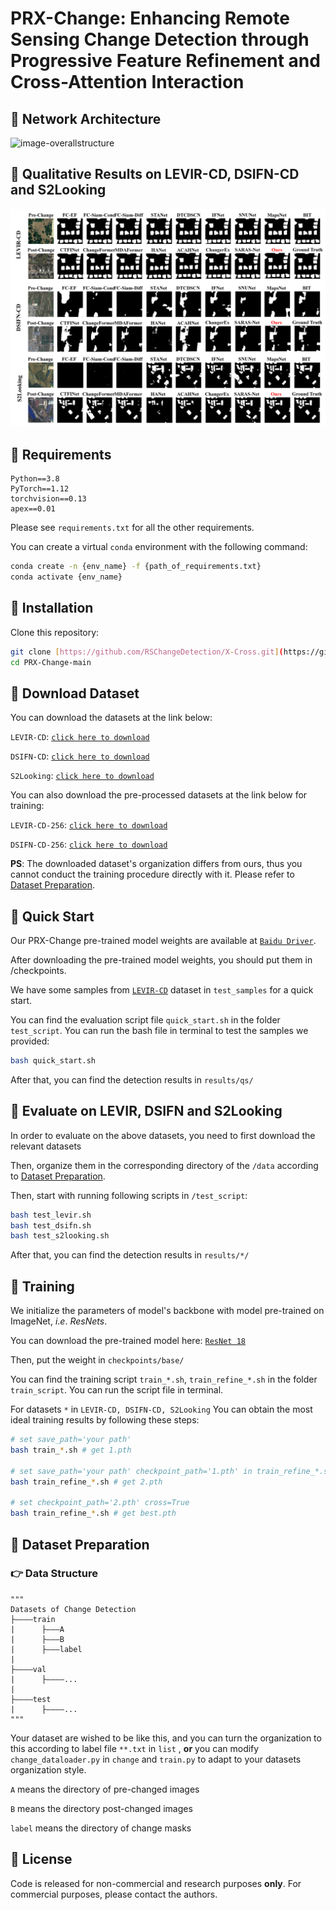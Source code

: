 # PRX-Change: Enhancing Remote Sensing Change Detection through Progressive Feature Refinement and Cross-Attention Interaction

## :speech_balloon: Network Architecture

![image-overallstructure](images/Overall_structure.png)

 ## :speech_balloon: Qualitative Results on LEVIR-CD, DSIFN-CD and S2Looking

[//]: # (![image-QuantitativeResult]&#40;Images/image-20221117160727181.png&#41;)

![image-QualitativeResult](images/Qualitative_results.png)

## :speech_balloon: Requirements

```
Python==3.8
PyTorch==1.12
torchvision==0.13
apex==0.01
```

Please see `requirements.txt` for all the other requirements.

You can create a virtual `conda` environment with the following command:

```bash
conda create -n {env_name} -f {path_of_requirements.txt}
conda activate {env_name}
```

## :speech_balloon: Installation

Clone this repository:

```bash
git clone [https://github.com/RSChangeDetection/X-Cross.git](https://github.com/Touriate/PRX-Change-main.git)
cd PRX-Change-main
```

## :speech_balloon: Download Dataset

You can download the datasets at the link below:

`LEVIR-CD`: [`click here to download`](https://justchenhao.github.io/LEVIR/)

`DSIFN-CD`:  [`click here to download`](https://github.com/GeoZcx/A-deeply-supervised-image-fusion-network-for-change-detection-in-remote-sensing-images/tree/master/dataset)

`S2Looking`: [`click here to download`](https://github.com/S2Looking/Dataset)

You can also download the pre-processed datasets at the link below for training:

`LEVIR-CD-256`: [`click here to download`](https://www.dropbox.com/sh/lnjxpflvgjijwoj/AAAgWr3xgOjqtTWPVpbLVcfNa?dl=0)

`DSIFN-CD-256`: [`click here to download`](https://www.dropbox.com/sh/i54h8kkpgar1s07/AACK5_jLGS3cP9ocgOMEUJcNa?dl=0)

**PS**: The downloaded dataset's organization differs from ours, thus you cannot conduct the training procedure directly with it. Please refer to [Dataset Preparation](#jump). 

## :speech_balloon: Quick Start

Our PRX-Change pre-trained model weights are available at  [`Baidu Driver`](https://pan.baidu.com/s/1I6t6RFCV78xPAMG_-h0Jzw?pwd=jrxl). 

After downloading the pre-trained model weights, you should put them in /checkpoints.

We have some samples from [`LEVIR-CD`](https://justchenhao.github.io/LEVIR/) dataset in `test_samples` for a quick start. 

You can find the evaluation script file `quick_start.sh` in the folder `test_script`. You can run the bash file in terminal to test the samples we provided:

```bash
bash quick_start.sh
```

After that, you can find the detection results in `results/qs/`

 ## :speech_balloon: Evaluate on LEVIR, DSIFN and S2Looking

In order to evaluate on the above datasets, you need to first download the relevant datasets

Then, organize them in the corresponding directory of the `/data` according to [Dataset Preparation](#jump). 

Then, start with running following scripts in `/test_script`:

```bash
bash test_levir.sh
bash test_dsifn.sh
bash test_s2looking.sh
```

After that, you can find the detection results in `results/*/`

## :speech_balloon: Training

We initialize the parameters of model's backbone with model pre-trained on ImageNet,  $i.e.$ $ResNets$.

You can download the pre-trained model  here: [`ResNet 18`](https://download.pytorch.org/models/resnet18-f37072fd.pth)

Then, put the weight in `checkpoints/base/`

You can find the training script `train_*.sh`, `train_refine_*.sh` in the folder `train_script`. You can run the script file in terminal.

For datasets `*` in `LEVIR-CD, DSIFN-CD, S2Looking` You can obtain the most ideal training results by following these steps:

```bash
# set save_path='your path'
bash train_*.sh # get 1.pth

# set save_path='your path' checkpoint_path='1.pth' in train_refine_*.sh'
bash train_refine_*.sh # get 2.pth

# set checkpoint_path='2.pth' cross=True
bash train_refine_*.sh # get best.pth
```

## :speech_balloon: <span id="jump">Dataset Preparation</span>

### :point_right: Data Structure

```
"""
Datasets of Change Detection
├————train
|      ├———A  
|      ├———B
|      ├———label
|
├————val
|      ├————...
|
├————test
|      ├————...
"""
```

Your dataset are wished to be like this, and you can turn the organization to this according to label file  `**.txt` in `list` , **or** you can modify `change_dataloader.py` in `change` and `train.py`  to adapt to your datasets organization style.

`A` means the directory of pre-changed images

`B` means the directory post-changed images

`label` means the directory of change masks

## :speech_balloon: License

Code is released for non-commercial and research purposes **only**. For commercial purposes, please contact the authors.
